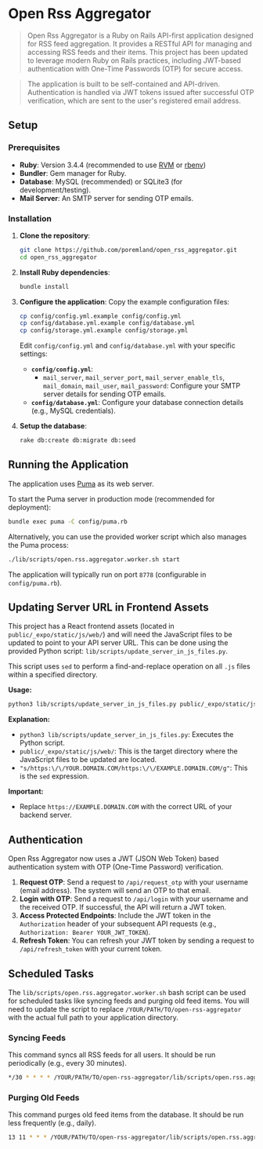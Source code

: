 # Open Rss Aggregator

> Open Rss Aggregator is a Ruby on Rails API-first application designed for RSS feed aggregation. It provides a RESTful API for managing and accessing RSS feeds and their items. This project has been updated to leverage modern Ruby on Rails practices, including JWT-based authentication with One-Time Passwords (OTP) for secure access.

> The application is built to be self-contained and API-driven. Authentication is handled via JWT tokens issued after successful OTP verification, which are sent to the user's registered email address.

## Setup

### Prerequisites

*   **Ruby**: Version 3.4.4 (recommended to use [RVM](https://rvm.io/) or [rbenv](https://github.com/rbenv/rbenv))
*   **Bundler**: Gem manager for Ruby.
*   **Database**: MySQL (recommended) or SQLite3 (for development/testing).
*   **Mail Server**: An SMTP server for sending OTP emails.

### Installation

1.  **Clone the repository**:
    ```bash
    git clone https://github.com/poremland/open_rss_aggregator.git
    cd open_rss_aggregator
    ```

2.  **Install Ruby dependencies**:
    ```bash
    bundle install
    ```

3.  **Configure the application**:
    Copy the example configuration files:
    ```bash
    cp config/config.yml.example config/config.yml
    cp config/database.yml.example config/database.yml
    cp config/storage.yml.example config/storage.yml
    ```
    Edit `config/config.yml` and `config/database.yml` with your specific settings:
    *   **`config/config.yml`**:
        *   `mail_server`, `mail_server_port`, `mail_server_enable_tls`, `mail_domain`, `mail_user`, `mail_password`: Configure your SMTP server details for sending OTP emails.
    *   **`config/database.yml`**: Configure your database connection details (e.g., MySQL credentials).

4.  **Setup the database**:
    ```bash
    rake db:create db:migrate db:seed
    ```

## Running the Application

The application uses [Puma](https://puma.io/) as its web server.

To start the Puma server in production mode (recommended for deployment):

```bash
bundle exec puma -C config/puma.rb
```

Alternatively, you can use the provided worker script which also manages the Puma process:

```bash
./lib/scripts/open.rss.aggregator.worker.sh start
```

The application will typically run on port `8778` (configurable in `config/puma.rb`).

## Updating Server URL in Frontend Assets

This project has a React frontend assets (located in `public/_expo/static/js/web/`) and will need the JavaScript files to be updated to point to your API server URL. This can be done using the provided Python script: `lib/scripts/update_server_in_js_files.py`.

This script uses `sed` to perform a find-and-replace operation on all `.js` files within a specified directory.

**Usage:**

```bash
python3 lib/scripts/update_server_in_js_files.py public/_expo/static/js/web/ "s/https:\/\/YOUR.DOMAIN.COM/https:\/\/EXAMPLE.DOMAIN.COM/g"
```

**Explanation:**

*   `python3 lib/scripts/update_server_in_js_files.py`: Executes the Python script.
*   `public/_expo/static/js/web/`: This is the target directory where the JavaScript files to be updated are located.
*   `"s/https:\/\/YOUR.DOMAIN.COM/https:\/\/EXAMPLE.DOMAIN.COM/g"`: This is the `sed` expression.

**Important:**

*   Replace `https://EXAMPLE.DOMAIN.COM` with the correct URL of your backend server.


## Authentication

Open Rss Aggregator now uses a JWT (JSON Web Token) based authentication system with OTP (One-Time Password) verification.

1.  **Request OTP**: Send a request to `/api/request_otp` with your username (email address). The system will send an OTP to that email.
2.  **Login with OTP**: Send a request to `/api/login` with your username and the received OTP. If successful, the API will return a JWT token.
3.  **Access Protected Endpoints**: Include the JWT token in the `Authorization` header of your subsequent API requests (e.g., `Authorization: Bearer YOUR_JWT_TOKEN`).
4.  **Refresh Token**: You can refresh your JWT token by sending a request to `/api/refresh_token` with your current token.

## Scheduled Tasks

The `lib/scripts/open.rss.aggregator.worker.sh` bash script can be used for scheduled tasks like syncing feeds and purging old feed items. You will need to update the script to replace `/YOUR/PATH/TO/open-rss-aggregator` with the actual full path to your application directory.

### Syncing Feeds

This command syncs all RSS feeds for all users. It should be run periodically (e.g., every 30 minutes).

```bash
*/30 * * * * /YOUR/PATH/TO/open-rss-aggregator/lib/scripts/open.rss.aggregator.worker.sh sync
```

### Purging Old Feeds

This command purges old feed items from the database. It should be run less frequently (e.g., daily).

```bash
13 11 * * * /YOUR/PATH/TO/open-rss-aggregator/lib/scripts/open.rss.aggregator.worker.sh purge
```
